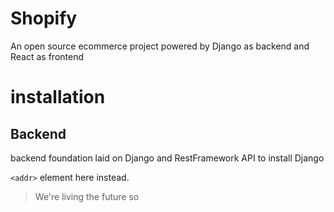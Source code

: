 # Shopify
An open source ecommerce project powered by Django as backend and React as frontend

# installation

## Backend
backend foundation laid on Django and RestFramework API
to install Django

`<addr>` element here instead.

> We're living the future so

